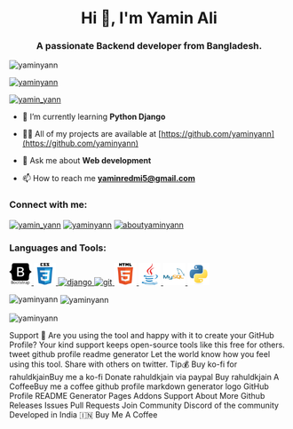 
<h1 align="center">Hi 👋, I'm Yamin Ali</h1>
<h3 align="center">A passionate Backend developer from Bangladesh.</h3>

<p align="left"> <img src="https://komarev.com/ghpvc/?username=yaminyann&label=Profile%20views&color=0e75b6&style=flat" alt="yaminyann" /> </p>

<p align="left"> <a href="https://github.com/ryo-ma/github-profile-trophy"><img src="https://github-profile-trophy.vercel.app/?username=yaminyann" alt="yaminyann" /></a> </p>

<p align="left"> <a href="https://twitter.com/yamin_yann" target="blank"><img src="https://img.shields.io/twitter/follow/yamin_yann?logo=twitter&style=for-the-badge" alt="yamin_yann" /></a> </p>

- 🌱 I’m currently learning **Python Django**

- 👨‍💻 All of my projects are available at [https://github.com/yaminyann](https://github.com/yaminyann)

- 💬 Ask me about **Web development**

- 📫 How to reach me **yaminredmi5@gmail.com**

<h3 align="left">Connect with me:</h3>
<p align="left">
<a href="https://twitter.com/yamin_yann" target="blank"><img align="center" src="https://raw.githubusercontent.com/rahuldkjain/github-profile-readme-generator/master/src/images/icons/Social/twitter.svg" alt="yamin_yann" height="30" width="40" /></a>
<a href="https://linkedin.com/in/yaminyann" target="blank"><img align="center" src="https://raw.githubusercontent.com/rahuldkjain/github-profile-readme-generator/master/src/images/icons/Social/linked-in-alt.svg" alt="yaminyann" height="30" width="40" /></a>
<a href="https://fb.com/aboutyaminyann" target="blank"><img align="center" src="https://raw.githubusercontent.com/rahuldkjain/github-profile-readme-generator/master/src/images/icons/Social/facebook.svg" alt="aboutyaminyann" height="30" width="40" /></a>
</p>

<h3 align="left">Languages and Tools:</h3>
<p align="left"> <a href="https://getbootstrap.com" target="_blank" rel="noreferrer"> <img src="https://raw.githubusercontent.com/devicons/devicon/master/icons/bootstrap/bootstrap-plain-wordmark.svg" alt="bootstrap" width="40" height="40"/> </a> <a href="https://www.w3schools.com/css/" target="_blank" rel="noreferrer"> <img src="https://raw.githubusercontent.com/devicons/devicon/master/icons/css3/css3-original-wordmark.svg" alt="css3" width="40" height="40"/> </a> <a href="https://www.djangoproject.com/" target="_blank" rel="noreferrer"> <img src="https://cdn.worldvectorlogo.com/logos/django.svg" alt="django" width="40" height="40"/> </a> <a href="https://git-scm.com/" target="_blank" rel="noreferrer"> <img src="https://www.vectorlogo.zone/logos/git-scm/git-scm-icon.svg" alt="git" width="40" height="40"/> </a> <a href="https://www.w3.org/html/" target="_blank" rel="noreferrer"> <img src="https://raw.githubusercontent.com/devicons/devicon/master/icons/html5/html5-original-wordmark.svg" alt="html5" width="40" height="40"/> </a> <a href="https://www.java.com" target="_blank" rel="noreferrer"> <img src="https://raw.githubusercontent.com/devicons/devicon/master/icons/java/java-original.svg" alt="java" width="40" height="40"/> </a> <a href="https://www.mysql.com/" target="_blank" rel="noreferrer"> <img src="https://raw.githubusercontent.com/devicons/devicon/master/icons/mysql/mysql-original-wordmark.svg" alt="mysql" width="40" height="40"/> </a> <a href="https://www.python.org" target="_blank" rel="noreferrer"> <img src="https://raw.githubusercontent.com/devicons/devicon/master/icons/python/python-original.svg" alt="python" width="40" height="40"/> </a> </p>

<p><img align="left" src="https://github-readme-stats.vercel.app/api/top-langs?username=yaminyann&show_icons=true&locale=en&layout=compact" alt="yaminyann" /></p>

<p>&nbsp;<img align="center" src="https://github-readme-stats.vercel.app/api?username=yaminyann&show_icons=true&locale=en" alt="yaminyann" /></p>

<p><img align="center" src="https://github-readme-streak-stats.herokuapp.com/?user=yaminyann&" alt="yaminyann" /></p>

Support 🙏
Are you using the tool and happy with it to create your GitHub Profile?
Your kind support keeps open-source tools like this free for others.
tweet github profile readme generator
Let the world know how you feel using this tool. Share with others on twitter.
Tip💰
Buy ko-fi for rahuldkjainBuy me a ko-fi
Donate rahuldkjain via paypal
Buy rahuldkjain A CoffeeBuy me a coffee
github profile markdown generator logo
GitHub Profile README Generator
Pages
Addons
Support
About
More
Github
Releases
Issues
Pull Requests
Join Community
Discord of the community
Developed in India 🇮🇳
Buy Me A Coffee
